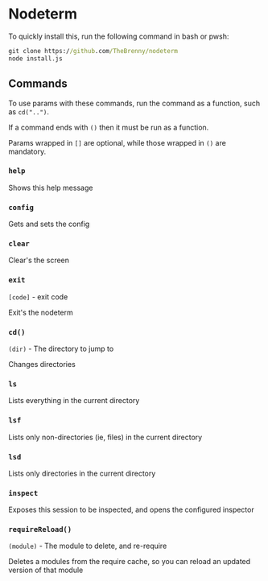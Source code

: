# Nodeterm

To quickly install this, run the following command in bash or pwsh:

```cmd
git clone https://github.com/TheBrenny/nodeterm
node install.js
```

## Commands

To use params with these commands, run the command as a function, such as `cd("..")`.

If a command ends with `()` then it must be run as a function.

Params wrapped in `[]` are optional, while those wrapped in `()` are mandatory.

### `help`

Shows this help message

### `config`

Gets and sets the config

### `clear`

Clear's the screen

### `exit`

`[code]` - exit code

Exit's the nodeterm

### `cd()`

`(dir)` - The directory to jump to

Changes directories

### `ls`

Lists everything in the current directory

### `lsf`

Lists only non-directories (ie, files) in the current directory

### `lsd`

Lists only directories in the current directory

### `inspect`

Exposes this session to be inspected, and opens the configured inspector

### `requireReload()`

`(module)` - The module to delete, and re-require

Deletes a modules from the require cache, so you can reload an updated version of that module
